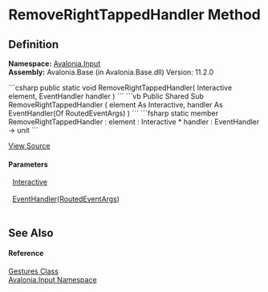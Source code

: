 # RemoveRightTappedHandler Method




## Definition
**Namespace:** <a href="N_Avalonia_Input">Avalonia.Input</a>  
**Assembly:** Avalonia.Base (in Avalonia.Base.dll) Version: 11.2.0

<Tabs groupId="api-code-preview">
<TabItem value="csharp" label="C#">
```csharp
public static void RemoveRightTappedHandler(
	Interactive element,
	EventHandler<RoutedEventArgs> handler
)
```
</TabItem>
<TabItem value="vb" label="VB">
```vb
Public Shared Sub RemoveRightTappedHandler ( 
	element As Interactive,
	handler As EventHandler(Of RoutedEventArgs)
)
```
</TabItem>
<TabItem value="fsharp" label="F#">
```fsharp
static member RemoveRightTappedHandler : 
        element : Interactive * 
        handler : EventHandler<RoutedEventArgs> -> unit 
```
</TabItem>
</Tabs>



<a href="https://github.com/AvaloniaUI/Avalonia/tree/master/src/Avalonia.Base/Input/Gestures.cs#L184" title="View the source code">View Source</a>



#### Parameters
<dl><dt>  <a href="T_Avalonia_Interactivity_Interactive">Interactive</a></dt><dd> </dd><dt>  <a href="https://learn.microsoft.com/dotnet/api/system.eventhandler-1" target="_blank" rel="noopener noreferrer">EventHandler</a>(<a href="T_Avalonia_Interactivity_RoutedEventArgs">RoutedEventArgs</a>)</dt><dd> </dd></dl>

## See Also


#### Reference
<a href="T_Avalonia_Input_Gestures">Gestures Class</a>  
<a href="N_Avalonia_Input">Avalonia.Input Namespace</a>  

